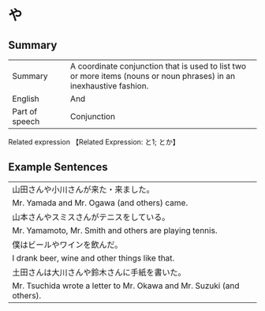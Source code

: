 # や

## Summary

<table><tr>   <td>Summary<td>   <td>A coordinate conjunction that is used to list two or more items (nouns or noun phrases) in an inexhaustive fashion.</td><tr><tr>   <td>English<td>   <td>And</td><tr><tr>   <td>Part of speech<td>   <td>Conjunction</td><tr></table><tr>   <td>Related expression<td>   <td>【Related Expression: と1; とか】</td><tr></table></table>

## Example Sentences

<table><tr><td>山田さんや小川さんが来た・来ました。<td><tr><tr><td>Mr. Yamada and Mr. Ogawa (and others) came.<td><tr><tr><td>山本さんやスミスさんがテニスをしている。<td><tr><tr><td>Mr. Yamamoto, Mr. Smith and others are playing tennis.<td><tr><tr><td>僕はビールやワインを飲んだ。<td><tr><tr><td>I drank beer, wine and other things like that.<td><tr><tr><td>土田さんは大川さんや鈴木さんに手紙を書いた。<td><tr><tr><td>Mr. Tsuchida wrote a letter to Mr. Okawa and Mr. Suzuki (and others).<td><tr></table>

